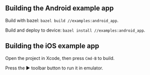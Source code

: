 ## Building the Android example app

Build with bazel: `bazel build //examples:android_app`.

Build and deploy to device: `bazel install //examples:android_app`.

## Building the iOS example app

Open the project in Xcode, then press `Cmd-B` to build.

Press the ▶ toolbar button to run it in emulator.
